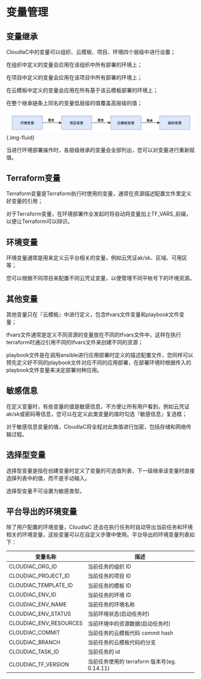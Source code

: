 # 变量管理

## 变量继承

CloudIaC中的变量可以组织、云模板、项目、环境四个层级中进行设置；

在组织中定义的变量会应用在该组织中所有部署的环境上；

在项目中定义的变量会应用在该项目中所有部署的环境上；

在云模板中定义的变量会应用在所有基于该云模板部署的环境上；

在整个继承链条上同名的变量低层级的值覆盖高层级的值；

![image-20211223182016991](../images/image-20211223182016991.png){.img-fluid}

当进行环境部署操作时，各层级继承的变量会全部列出，您可以对变量进行重新赋值。

## Terraform变量

Terraform变量是Terraform执行时使用的变量，通常在资源描述配置文件里定义好变量的引用；

对于Terraform变量，在环境部署作业发起时将自动将变量加上TF_VARS_前缀，以便让Terraform可以辩识。

## 环境变量

环境变量通常是用来定义云平台相关的变量，例如云凭证ak/sk、区域、可用区等；

您可以根据不同项目来配置不同云凭证变量，以便管理不同平帐号下的环境资源。

## 其他变量

其他变量只在『云模板』中进行定义，包含tfvars文件变量和playbook文件变量；

tfvars文件通常是定义不同资源的变量放在不同的tfvars文件中，这样在执行terraform时通过引用不同的tfvars文件来创建不同的资源；

playbook文件是在调用ansible进行应用部署时定义的描述配置文件，您同样可以预先定义好不同的playbook文件对应不同的应用部署，在部署环境时根据传入的playbook文件变量来决定部署何种应用。

## 敏感信息

在定义变量时，有些变量的值是敏感信息，不方便让所有用户看到，例如云凭证ak/sk或密码等信息，您可以在定义此类变量的值时勾选『敏感信息』复选框；

对于敏感信息变量的值，CloudIaC将全程对此类值进行加密，包括存储和网络传输过程。

## 选择型变量

选择型变量是指在创建变量时定义了变量的可选值列表，下一级继承该变量时直接选择列表中的值，而不是手动输入。

选择型变量不可设置为敏感类型。

## 平台导出的环境变量

除了用户配置的环境变量，CloudIaC 还会在执行任务时自动导出当前任务和环境相关的环境变量，这些变量可以在自定义步骤中使用。平台导出的环境变量列表如下：

| 变量名称               | 描述                                         |
| ---------------------- | -------------------------------------------- |
| CLOUDIAC_ORG_ID        | 当前任务的组织 ID                            |
| CLOUDIAC_PROJECT_ID    | 当前任务的项目 ID                            |
| CLOUDIAC_TEMPLATE_ID   | 当前任务的模板 ID                            |
| CLOUDIAC_ENV_ID        | 当前任务的环境 ID                            |
| CLOUDIAC_ENV_NAME      | 当前任务的环境名称                           |
| CLOUDIAC_ENV_STATUS    | 当前环境状态(启动任务时)                     |
| CLOUDIAC_ENV_RESOURCES | 当前环境中的资源数据(启动任务时)             |
| CLOUDIAC_COMMIT        | 当前任务的云模板代码 commit hash             |
| CLOUDIAC_BRANCH        | 当前任务的云模板代码的分支                   |
| CLOUDIAC_TASK_ID       | 当前任务的 id                                |
| CLOUDIAC_TF_VERSION    | 当前任务使用的 terraform 版本号(eg. 0.14.11) |

